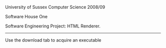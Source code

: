 University of Sussex Computer Science 2008/09

Software House One

Software Engineering Project: HTML Renderer.


---

Use the download tab to acquire an executable